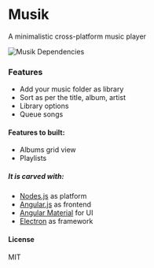 # Musik
A minimalistic cross-platform music player

![Musik Dependencies](https://david-dm.org/vivekbharatha/musik.svg)

### Features
  * Add your music folder as library
  * Sort as per the title, album, artist
  * Library options
  * Queue songs

#### Features to built:
  * Albums grid view
  * Playlists

##### It is carved with:
  - [Nodes.js](https://nodejs.org) as platform
  - [Angular.js](https://angularjs.org) as frontend
  - [Angular Material](https://material.angularjs.org) for UI
  - [Electron](http://electron.atom.io) as framework

#### License
MIT
